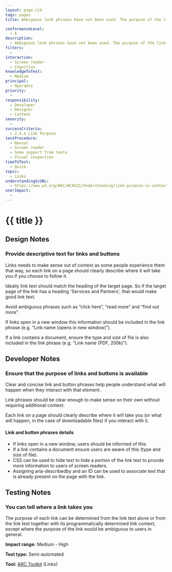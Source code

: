 ```yaml
---
layout: page.njk
tags: pages
title: Ambiguous lonk phrases have not been used. The purpose of the link can be determined from the link text alone or it has been programmatically defined.

conformanceLevel:
  - A
description:
  - Ambiguous lonk phrases have not been used. The purpose of the link can be determined from the link text alone or it has been programmatically defined.
filters:
  -
interaction:
  - Screen reader
  - Cognition
knowledgeToTest:
  - Medium
principal:
  - Operable
priority:
  -
responsibility:
  - Developer
  - Designer
  - Content
severity:
  -
successCriteria:
  - 2.4.4 Link Purpose
testProcedure:
  - Manual
  - Screen reader
  - Some support from tools
  - Visual inspection
timeToTest:
  - Quick
topic:
  - Links
understandingScURL:
  - https://www.w3.org/WAI/WCAG21/Understanding/link-purpose-in-context.html
userImpact:
  -
---
```


# {{ title }}

## Design Notes

### Provide descriptive text for links and buttons

Links needs to make sense out of context as some people experience them that way, so each link on a page should clearly describe where it will take you if you choose to follow it.

Ideally link text should match the heading of the target page. So if the target page of the link has a heading 'Services and Partners', that would make good link text.

Avoid ambiguous phrases such as “click here”, “read more” and “find out more”.

If links open in a new window this information should be included in the link phrase (e.g. “Link name (opens in new window)”).

If a link contains a document, ensure the type and size of file is also included in the link phrase (e.g. “Link name (PDF, 200k)”).

## Developer Notes

### Ensure that the purpose of links and buttons is available

Clear and concise link and button phrases help people understand what will happen when they interact with that element.

Link phrases should be clear enough to make sense on their own without requiring additional context.

Each link on a page should clearly describe where it will take you (or what will happen, in the case of downloadable files) if you interact with it.

#### Link and button phrases details

- If links open in a new window, users should be informed of this.
- If a link contains a document ensure users are aware of this (type and size of file).
- CSS can be used to hide text to hide a portion of the link text to provide more information to users of screen readers.
- Assigning aria-describedby and an ID can be used to associate text that is already present on the page with the link.

## Testing Notes

### You can tell where a link takes you

The purpose of each link can be determined from the link text alone or from the link text together with its programmatically determined link context, except where the purpose of the link would be ambiguous to users in general.

**Impact range:** Medium - High

**Test type:** Semi-automated

**Tool:** [ARC Toolkit](https://www.paciellogroup.com/toolkit/) (Links)
